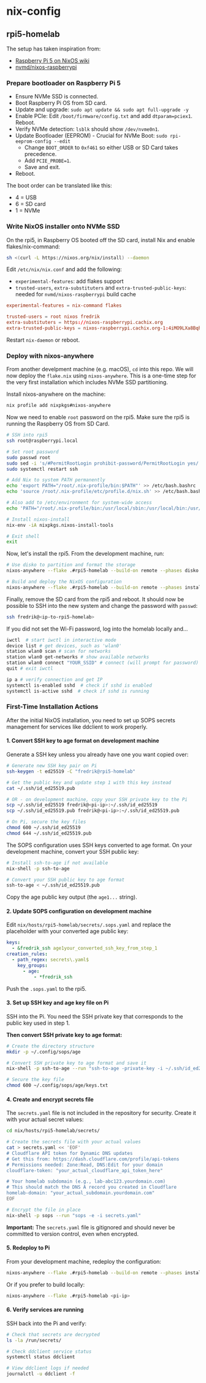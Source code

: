# nix-config

## rpi5-homelab

The setup has taken inspiration from:

- [Raspberry Pi 5 on NixOS wiki](https://wiki.nixos.org/wiki/NixOS_on_ARM/Raspberry_Pi_5)
- [nvmd/nixos-raspberrypi](https://github.com/nvmd/nixos-raspberrypi)

### Prepare bootloader on Raspberry Pi 5

- Ensure NVMe SSD is connected.
- Boot Raspberry Pi OS from SD card.
- Update and upgrade: `sudo apt update && sudo apt full-upgrade -y`
- Enable PCIe: Edit `/boot/firmware/config.txt` and add `dtparam=pciex1`.
  Reboot.
- Verify NVMe detection: `lsblk` should show `/dev/nvme0n1`.
- Update Bootloader (EEPROM) - Crucial for NVMe Boot:
  `sudo rpi-eeprom-config --edit`
  - Change `BOOT_ORDER` to `0xf461` so either USB or SD Card takes precedence.
  - Add `PCIE_PROBE=1`.
  - Save and exit.
- Reboot.

The boot order can be translated like this:

- 4 = USB
- 6 = SD card
- 1 = NVMe

### Write NixOS installer onto NVMe SSD

On the rpi5, in Raspberry OS booted off the SD card, install Nix and enable
flakes/nix-command:

```sh
sh <(curl -L https://nixos.org/nix/install) --daemon
```

Edit `/etc/nix/nix.conf` and add the following:

- `experimental-features`: add flakes support
- `trusted-users`, `extra-substituters` and `extra-trusted-public-keys`: needed
  for `nvmd/nixos-raspberrypi` build cache

```conf
experimental-features = nix-command flakes

trusted-users = root nixos fredrik
extra-substituters = https://nixos-raspberrypi.cachix.org
extra-trusted-public-keys = nixos-raspberrypi.cachix.org-1:4iMO9LXa8BqhU+Rpg6LQKiGa2lsNh/j2oiYLNOQ5sPI=
```

Restart `nix-daemon` or reboot.

### Deploy with nixos-anywhere

From another develpment machine (e.g. macOS), `cd` into this repo. We will now
deploy the `flake.nix` using `nixos-anywhere`. This is a one-time step for the
very first installation which includes NVMe SSD partitioning.

Install nixos-anywhere on the machine:

```sh
nix profile add nixpkgs#nixos-anywhere
```

Now we need to enable `root` password on the rpi5. Make sure the rpi5 is running
the Raspberry OS from SD Card.

```sh
# SSH into rpi5
ssh root@raspberrypi.local

# Set root password
sudo passwd root
sudo sed -i 's/#PermitRootLogin prohibit-password/PermitRootLogin yes/' /etc/ssh/sshd_config
sudo systemctl restart ssh

# Add Nix to system PATH permanently
echo 'export PATH="/root/.nix-profile/bin:$PATH"' >> /etc/bash.bashrc
echo 'source /root/.nix-profile/etc/profile.d/nix.sh' >> /etc/bash.bashrc

# Also add to /etc/environment for system-wide access
echo 'PATH="/root/.nix-profile/bin:/usr/local/sbin:/usr/local/bin:/usr/sbin:/usr/bin:/sbin:/bin"' >> /etc/environment

# Install nixos-install
nix-env -iA nixpkgs.nixos-install-tools

# Exit shell
exit
```

Now, let's install the rpi5. From the development machine, run:

```sh
# Use disko to partition and format the storage
nixos-anywhere --flake .#rpi5-homelab --build-on remote --phases disko root@raspberrypi.local

# Build and deploy the NixOS configuration
nixos-anywhere --flake .#rpi5-homelab --build-on remote --phases install root@raspberrypi.local
```

Finally, remove the SD card from the rpi5 and reboot. It should now be possible
to SSH into the new system and change the password with `passwd`:

```sh
ssh fredrik@<ip-to-rpi5-homelab>
```

If you did not set the Wi-Fi password, log into the homelab locally and...

```sh
iwctl  # start iwctl in interactive mode
device list # get devices, such as 'wlan0'
station wlan0 scan # scan for networks
station wlan0 get-networks # show available networks
station wlan0 connect "YOUR_SSID" # connect (will prompt for password)
quit # exit iwctl

ip a # verify connection and get IP
systemctl is-enabled sshd  # check if sshd is enabled
systemctl is-active sshd  # check if sshd is running
```

### First-Time Installation Actions

After the initial NixOS installation, you need to set up SOPS secrets management
for services like ddclient to work properly.

#### 1. Convert SSH key to age format on development machine

Generate a SSH key unless you already have one you want copied over:

```sh
# Generate new SSH key pair on Pi
ssh-keygen -t ed25519 -C "fredrik@rpi5-homelab"

# Get the public key and update step 1 with this key instead
cat ~/.ssh/id_ed25519.pub

# OR - on development machine, copy your SSH private key to the Pi
scp ~/.ssh/id_ed25519 fredrik@<pi-ip>:~/.ssh/id_ed25519
scp ~/.ssh/id_ed25519.pub fredrik@<pi-ip>:~/.ssh/id_ed25519.pub

# On Pi, secure the key files
chmod 600 ~/.ssh/id_ed25519
chmod 644 ~/.ssh/id_ed25519.pub
```

The SOPS configuration uses SSH keys converted to age format. On your
development machine, convert your SSH public key:

```sh
# Install ssh-to-age if not available
nix-shell -p ssh-to-age

# Convert your SSH public key to age format
ssh-to-age < ~/.ssh/id_ed25519.pub
```

Copy the age public key output (the `age1...` string).

#### 2. Update SOPS configuration on development machine

Edit `nix/hosts/rpi5-homelab/secrets/.sops.yaml` and replace the placeholder
with your converted age public key:

```yaml
keys:
  - &fredrik_ssh age1your_converted_ssh_key_from_step_1
creation_rules:
  - path_regex: secrets\.yaml$
    key_groups:
      - age:
          - *fredrik_ssh
```

Push the `.sops.yaml` to the rpi5.

#### 3. Set up SSH key and age key file on Pi

SSH into the Pi. You need the SSH private key that corresponds to the public key
used in step 1.

**Then convert SSH private key to age format:**

```sh
# Create the directory structure
mkdir -p ~/.config/sops/age

# Convert SSH private key to age format and save it
nix-shell -p ssh-to-age --run "ssh-to-age -private-key -i ~/.ssh/id_ed25519 > ~/.config/sops/age/keys.txt"

# Secure the key file
chmod 600 ~/.config/sops/age/keys.txt
```

#### 4. Create and encrypt secrets file

The `secrets.yaml` file is not included in the repository for security. Create it with your actual secret values:

```sh
cd nix/hosts/rpi5-homelab/secrets/

# Create the secrets file with your actual values
cat > secrets.yaml << 'EOF'
# Cloudflare API token for Dynamic DNS updates
# Get this from: https://dash.cloudflare.com/profile/api-tokens
# Permissions needed: Zone:Read, DNS:Edit for your domain
cloudflare-token: "your_actual_cloudflare_api_token_here"

# Your homelab subdomain (e.g., lab-abc123.yourdomain.com)
# This should match the DNS A record you created in Cloudflare
homelab-domain: "your_actual_subdomain.yourdomain.com"
EOF

# Encrypt the file in place
nix-shell -p sops --run "sops -e -i secrets.yaml"
```

**Important:** The `secrets.yaml` file is gitignored and should never be committed to version control, even when encrypted.

#### 5. Redeploy to Pi

From your development machine, redeploy the configuration:

```sh
nixos-anywhere --flake .#rpi5-homelab --build-on remote --phases install root@<pi-ip>
```

Or if you prefer to build locally:

```sh
nixos-anywhere --flake .#rpi5-homelab <pi-ip>
```

#### 6. Verify services are running

SSH back into the Pi and verify:

```sh
# Check that secrets are decrypted
ls -la /run/secrets/

# Check ddclient service status
systemctl status ddclient

# View ddclient logs if needed
journalctl -u ddclient -f
```
